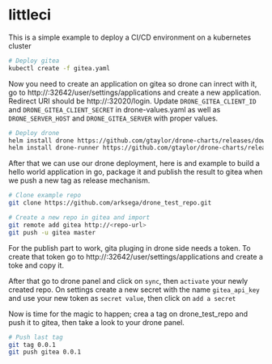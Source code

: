 # littleci

This is a simple example to deploy a CI/CD environment on a kubernetes cluster

```bash
# Deploy gitea
kubectl create -f gitea.yaml
```
Now you need to create an application on gitea so drone can inrect with it, go to http://<you-server>:32642/user/settings/applications and create a new application.
Redirect URI should be http://<your-server>:32020/login. Update `DRONE_GITEA_CLIENT_ID` and `DRONE_GITEA_CLIENT_SECRET` in drone-values.yaml as well as `DRONE_SERVER_HOST` and `DRONE_GITEA_SERVER` with proper values.

```bash
# Deploy drone
helm install drone https://github.com/gtaylor/drone-charts/releases/download/drone-0.1.3/drone-0.1.3.tgz --values drone/drone-values.yaml
helm install drone-runner https://github.com/gtaylor/drone-charts/releases/download/drone-runner-kube-0.1.2/drone-runner-kube-0.1.2.tgz --values drone/drone-runner-values.yaml
```

After that we can use our drone deployment, here is and example to build a hello world application in go, package it and publish the result to gitea when we push a new tag as release mechanism.

```bash
# Clone example repo
git clone https://github.com/arksega/drone_test_repo.git

# Create a new repo in gitea and import
git remote add gitea http://<repo-url>
git push -u gitea master
```

For the publish part to work, gita pluging in drone side needs a token. To create that token go to http://<your-server>:32642/user/settings/applications and create a toke and copy it.

After that go to drone panel and click on `sync`, then `activate` your newly created repo. On settings create a new secret with the name `gitea_api_key` and use your new token as `secret value`, then click on `add a secret`

Now is time for the magic to happen; crea a tag on drone_test_repo and push it to gitea, then take a look to your drone panel.

```bash
# Push last tag
git tag 0.0.1
git push gitea 0.0.1
```
